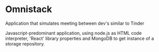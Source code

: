 # Omnistack
Application that simulates meeting between dev's similar to Tinder

Javascript-predominant application, using node.js as HTML code interpreter, 'React' library properties and MongoDB to get instance of a storage repository.

